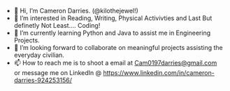 - 👋 Hi, I’m Cameron Darries. (@kilothejewel!) 
- 👀 I’m interested in Reading, Writing, Physical Activivties and Last But definetly Not Least.... Coding!
- 🌱 I’m currently learning Python and Java to assist me in Engineering Projects.
- 💞️ I’m looking forward to collaborate on meaningful projects assisting the everyday civilian.
- 📫 How to reach me is to shoot a email at Cam0197darries@gmail.com or message me on LinkedIn @ https://www.linkedin.com/in/cameron-darries-924253156/

<!---
kilothejewel/kilothejewel is a ✨ special ✨ repository because its `README.md` (this file) appears on your GitHub profile.
You can click the Preview link to take a look at your changes.
--->
